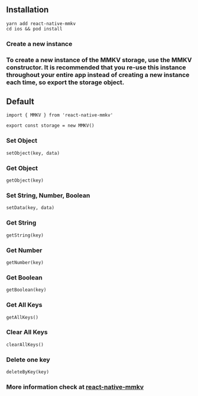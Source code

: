 ## Installation
```
yarn add react-native-mmkv
cd ios && pod install
```

### Create a new instance
### To create a new instance of the MMKV storage, use the MMKV constructor. It is recommended that you re-use this instance throughout your entire app instead of creating a new instance each time, so export the storage object.

## Default
```
import { MMKV } from 'react-native-mmkv'

export const storage = new MMKV()
```

### Set Object
```
setObject(key, data)
```
### Get Object
```
getObject(key)
```
### Set String, Number, Boolean
```
setData(key, data)
```
### Get String
```
getString(key)
```
### Get Number
```
getNumber(key)
```
### Get Boolean
```
getBoolean(key)
```
### Get All Keys
```
getAllKeys()
```
### Clear All Keys
```
clearAllKeys()
```
### Delete one key
```
deleteByKey(key)
```
### More information check at [react-native-mmkv](https://github.com/mrousavy/react-native-mmkv)
